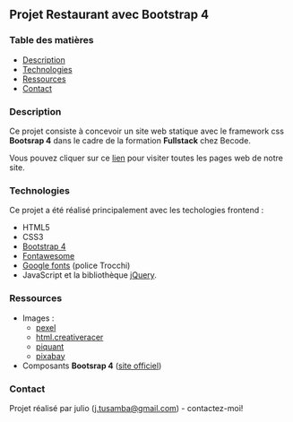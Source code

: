 ## Projet Restaurant avec Bootstrap 4


### Table des matières
* [Description](#Description)
* [Technologies](#Technologies)
* [Ressources](#Ressources)
* [Contact](#Contact)


### Description

Ce projet consiste  à concevoir un site web statique avec le framework css **Bootsrap 4** dans le cadre de la formation **Fullstack** chez Becode.

Vous pouvez cliquer sur ce [lien](https://julio-34727.github.io/Restaurant-css-framework/) pour visiter toutes les pages web de notre site.

### Technologies

Ce projet a été réalisé principalement avec les techologies frontend : 
* HTML5
* CSS3
* [Bootstrap 4](https://getbootstrap.com/)
* [Fontawesome](https://fontawesome.com/)
* [Google fonts](https://fonts.google.com/?query=Trocchi) (police Trocchi)
* JavaScript et la bibliothèque [jQuery](https://jquery.com). 

### Ressources

* Images :
    * [pexel](https://www.pexels.com/)
    * [html.creativeracer](http://html.creativeracer.net/spicy)
    * [piquant](https://piquant.mikado-themes.com/)
    * [pixabay](https://pixabay.com/photos/platter-food-delicious-food-2009590/)
* Composants **Bootsrap 4** ([site officiel](https://getbootstrap.com/docs/4.0/getting-started/introduction/))

### Contact

Projet réalisé par julio (<j.tusamba@gmail.com>) - contactez-moi!
